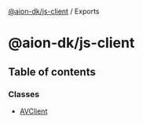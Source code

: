 [@aion-dk/js-client](README.md) / Exports

# @aion-dk/js-client

## Table of contents

### Classes

- [AVClient](classes/avclient.md)

